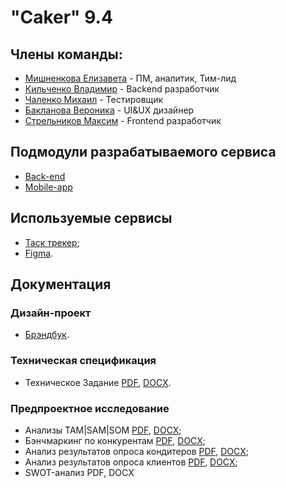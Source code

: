 # "Caker" 9.4

## Члены команды:
- [Мишненкова Елизавета](https://github.com/venlesN) - ПМ, аналитик, Тим-лид
- [Кильченко Владимир](https://github.com/ralencode) - Backend разработчик
- [Чаленко Михаил](https://github.com/Mivankir) - Тестировщик
- [Бакланова Вероника](https://github.com/Alex-Sing-bit) - UI&UX дизайнер
- [Стрельников Максим](https://github.com/MaksimStrelnikov) - Frontend разработчик

## Подмодули разрабатываемого сервиса
- [Back-end](https://github.com/MaksimStrelnikov/backend-9.4)
- [Mobile-app](https://github.com/MaksimStrelnikov/mobileApp-9.4)

## Используемые сервисы
- [Таск трекер](https://tracker.yandex.ru/pages/projects/1);
- [Figma](https://www.figma.com/design/RawKKCWpsSWZ3x9qSwJ6tr/PT-main?node-id=4221-5227&t=HYgxnD48BTPlmllP-0).

## Документация
### Дизайн-проект
  - [Брэндбук](Документация/Дизайн-проект/Брэндбук.pptx).
### Техническая спецификация
  - Техническое Задание [PDF](Документация/Техническая%20спецификация/Техническое%20Задание.pdf), [DOCX](Документация/Техническая%20спецификация/Техническое%20задание.docx).
### Предпроектное исследование
  + Анализы TAM|SAM|SOM [PDF](Документация/Предпроектное%20исследование/TAM_SAM_SOM_Client.pdf), [DOCX](Документация/Предпроектное%20исследование/TAM_SAM_SOM_Client.docx);
  + Бэнчмаркинг по конкурентам [PDF](Документация/Предпроектное%20исследование/Бенчмаркинг%20конкурентов.pdf), [DOCX](Документация/Предпроектное%20исследование/Бенчмаркинг%20конкурентов.docx);
  + Анализ результатов опроса кондитеров [PDF](Документация/Предпроектное%20исследование/Анализ_ответов_респондентов_кондитеров.pdf), [DOCX](Документация/Предпроектное%20исследование/Анализ_ответов_респондентов_кондитеров.docx);
  + Анализ результатов опроса клиентов [PDF](Документация/Предпроектное%20исследование/Анализ%20ответов%20респондентов.pdf), [DOCX](Документация/Предпроектное%20исследование/Анализ%20ответов%20респондентов.docx);
  + SWOT-анализ PDF, DOCX


